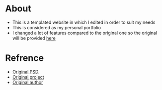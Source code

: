 # About
* This is a templated website in which I edited in order to suit my needs
* This is considered as my personal portfolio 
* I changed a lot of features compared to the original one so the original will be provided [here](#refrence)

# Refrence
* [Original PSD](https://www.behance.net/SergeyMelnik).
* [Original project](http://buckymaler.com/global)
* [Original author](https://github.com/BuckyMaler)

